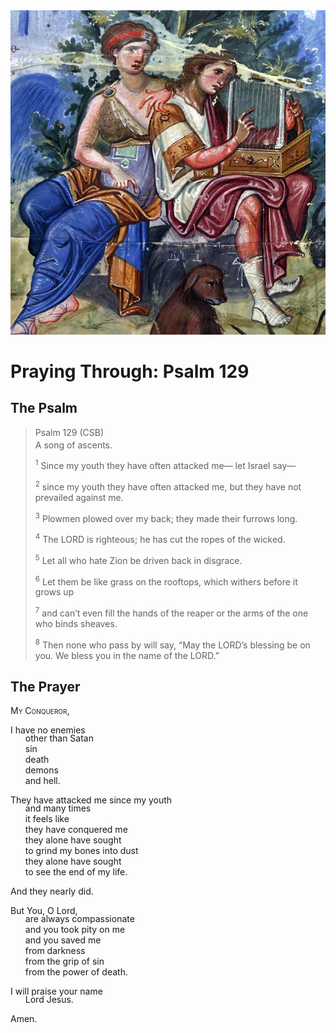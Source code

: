 <img class="intro-right" src="../images/art-paris-psalter.jpg">

<style>
  li {list-style-type: none;}
  p + ul {
    margin-top: -18px;
}
</style>

# Praying Through: Psalm 129

## The Psalm

>Psalm 129 (CSB)  
><sup></sup> A song of ascents. 
>
><sup>1</sup> Since my youth they have often attacked me— let Israel say— 
>
><sup>2</sup> since my youth they have often attacked me, but they have not prevailed against me. 
>
><sup>3</sup> Plowmen plowed over my back; they made their furrows long. 
>
><sup>4</sup> The LORD is righteous; he has cut the ropes of the wicked. 
>
><sup>5</sup> Let all who hate Zion be driven back in disgrace. 
>
><sup>6</sup> Let them be like grass on the rooftops, which withers before it grows up 
>
><sup>7</sup> and can’t even fill the hands of the reaper or the arms of the one who binds sheaves. 
>
><sup>8</sup> Then none who pass by will say, “May the LORD’s blessing be on you. We bless you in the name of the LORD.”

## The Prayer

<div style="font-variant: small-caps;">
My Conqueror,
</div>

I have no enemies
* other than Satan
* sin
* death
* demons
* and hell.

They have attacked me since my youth
* and many times
* it feels like 
* they have conquered me
* they alone have sought
* to grind my bones into dust
* they alone have sought
* to see the end of my life.

And they nearly did.

But You, O Lord,
* are always compassionate
* and you took pity on me
* and you saved me
* from darkness
* from the grip of sin
* from the power of death.

I will praise your name
* Lord Jesus.

Amen.
